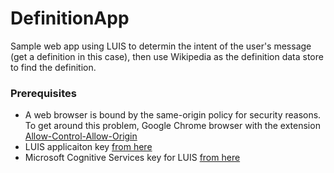 # DefinitionApp
Sample web app using LUIS to determin the intent of the user's message (get a definition in this case), then use Wikipedia as the definition data store to find the definition. 

### Prerequisites
* A web browser is bound by the same-origin policy for security reasons. To get around this problem, Google Chrome browser
with the extension [Allow-Control-Allow-Origin](https://chrome.google.com/webstore/detail/allow-control-allow-origi/nlfbmbojpeacfghkpbjhddihlkkiljbi?hl=en) 
* LUIS applicaiton key [from here](https://www.luis.ai)
* Microsoft Cognitive Services key for LUIS [from here](https://portal.azure.com)
